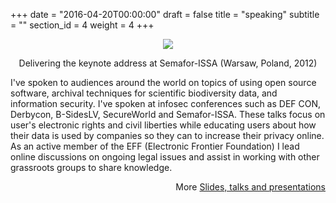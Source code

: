 +++
date = "2016-04-20T00:00:00"
draft = false
title = "speaking"
subtitle = ""
section_id = 4
weight = 4
+++

<div align="center" alt="Delivering the keynote address at Semafor ISSA (Warsaw, Poland, 2012)" title="Delivering the keynote address at Semafor ISSA (Warsaw, Poland, 2012)"><img src="img/speaking.png">
    <cap class="photo-cap">
        <p class="cap">
            Delivering the keynote address at Semafor-ISSA (Warsaw, Poland, 2012)
        </p>
    </cap>
</div>

I've spoken to audiences around the world on topics of using open source software, archival techniques for scientific biodiversity data, and information security. I've spoken at infosec conferences such as DEF CON, Derbycon, B-SidesLV, SecureWorld and Semafor-ISSA. These talks focus on user's electronic rights and civil liberties while educating users about how their data is used by companies so they can to increase their privacy online. As an active member of the EFF
(Electronic Frontier Foundation) I lead online discussions on ongoing legal issues and assist in working with other grassroots groups to share knowledge.

<div align="right">More <a href="https://www.slideshare.net/phil.cryer">Slides, talks and presentations</a>
